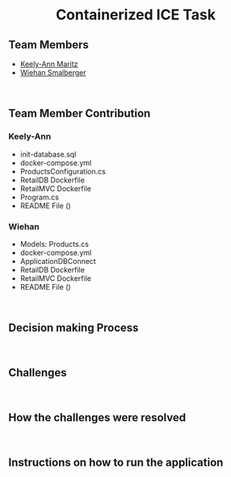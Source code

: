 <h1 align="center">Containerized ICE Task</h1>

## Team Members 
* [Keely-Ann Maritz](https://github.com/Keely-Ann/)
* [Wiehan Smalberger](https://github.com/wiehan007)

<br>

## Team Member Contribution
### Keely-Ann
* init-database.sql
* docker-compose.yml
* ProductsConfiguration.cs
* RetailDB Dockerfile
* RetailMVC Dockerfile
* Program.cs
* README File ()
    

### Wiehan
* Models: Products.cs
* docker-compose.yml
* ApplicationDBConnect
* RetailDB Dockerfile
* RetailMVC Dockerfile
* README File ()
  

<br>

## Decision making Process


<br>

## Challenges


<br>

## How the challenges were resolved


<br>

## Instructions on how to run the application 


<br>

